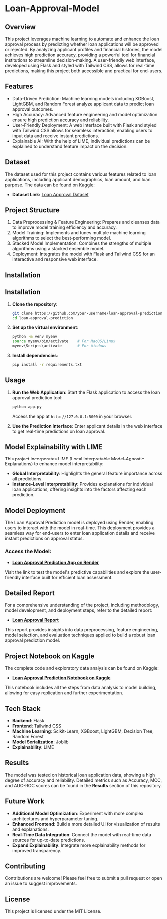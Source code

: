 # Loan-Approval-Model

## Overview

This project leverages machine learning to automate and enhance the loan approval process by predicting whether loan applications will be approved or rejected. By analyzing applicant profiles and financial histories, the model achieves high prediction accuracy, providing a powerful tool for financial institutions to streamline decision-making. A user-friendly web interface, developed using Flask and styled with Tailwind CSS, allows for real-time predictions, making this project both accessible and practical for end-users.

## Features

- Data-Driven Prediction: Machine learning models including XGBoost, LightGBM, and Random Forest analyze applicant data to predict loan approval outcomes.
- High Accuracy: Advanced feature engineering and model optimization ensure high prediction accuracy and reliability.
- User-Friendly Deployment: A web interface built with Flask and styled with Tailwind CSS allows for seamless interaction, enabling users to input data and receive instant predictions.
- Explainable AI: With the help of LIME, individual predictions can be explained to understand feature impact on the decision.

## Dataset

The dataset used for this project contains various features related to loan applications, including applicant demographics, loan amount, and loan purpose. The data can be found on Kaggle:

- **Dataset Link:** [Loan Approval Dataset](https://www.kaggle.com/datasets/architsharma01/loan-approval-prediction-dataset)

## Project Structure

1. Data Preprocessing & Feature Engineering: Prepares and cleanses data to improve model training efficiency and accuracy.
2. Model Training: Implements and tunes multiple machine learning algorithms to select the best-performing model.
3. Stacked Model Implementation: Combines the strengths of multiple algorithms using a stacked ensemble model.
4. Deployment: Integrates the model with Flask and Tailwind CSS for an interactive and responsive web interface.

## Installation

## Installation

1. **Clone the repository**:
    ```bash
    git clone https://github.com/your-username/loan-approval-prediction.git
    cd loan-approval-prediction
    ```

2. **Set up the virtual environment**:
    ```bash
    python -m venv myenv
    source myenv/bin/activate    # For MacOS/Linux
    myenv\Scripts\activate       # For Windows
    ```

3. **Install dependencies**:
    ```bash
    pip install -r requirements.txt
    ```
## Usage

1. **Run the Web Application**:
    Start the Flask application to access the loan approval prediction tool:
    ```bash
    python app.py
    ```
    Access the app at `http://127.0.0.1:5000` in your browser.

2. **Use the Prediction Interface**:
    Enter applicant details in the web interface to get real-time predictions on loan approval.


## Model Explainability with LIME
This project incorporates LIME (Local Interpretable Model-Agnostic Explanations) to enhance model interpretability:
- **Global Interpretability**: Highlights the general feature importance across all predictions.
- **Instance-Level Interpretability**: Provides explanations for individual loan applications, offering insights into the factors affecting each prediction.

## Model Deployment

The Loan Approval Prediction model is deployed using Render, enabling users to interact with the model in real-time. This deployment provides a seamless way for end-users to enter loan application details and receive instant predictions on approval status.

### Access the Model:
- **[Loan Approval Prediction App on Render](https://loan-approval-model.onrender.com/)**

Visit the link to test the model's predictive capabilities and explore the user-friendly interface built for efficient loan assessment.

## Detailed Report

For a comprehensive understanding of the project, including methodology, model development, and deployment steps, refer to the detailed report:

- **[Loan Approval Report](Loan_Approval_Report.pdf)**

This report provides insights into data preprocessing, feature engineering, model selection, and evaluation techniques applied to build a robust loan approval prediction model.

## Project Notebook on Kaggle

The complete code and exploratory data analysis can be found on Kaggle:

- **[Loan Approval Prediction Notebook on Kaggle](https://www.kaggle.com/code/bisheshgiri/loan-approval)**

This notebook includes all the steps from data analysis to model building, allowing for easy replication and further experimentation.

## Tech Stack

- **Backend**: Flask
- **Frontend**: Tailwind CSS
- **Machine Learning**: Scikit-Learn, XGBoost, LightGBM, Decision Tree, Random Forest
- **Model Serialization**: Joblib
- **Explainability**: LIME

## Results
The model was tested on historical loan application data, showing a high degree of accuracy and reliability. Detailed metrics such as Accuracy, MCC, and AUC-ROC scores can be found in the **Results** section of this repository.

## Future Work
- **Additional Model Optimization**: Experiment with more complex architectures and hyperparameter tuning.
- **Enhanced Frontend**: Build a more detailed UI for visualization of results and explanations.
- **Real-Time Data Integration**: Connect the model with real-time data sources for up-to-date predictions.
- **Expand Explainability**: Integrate more explainability methods for improved transparency.

## Contributing
Contributions are welcome! Please feel free to submit a pull request or open an issue to suggest improvements.

## License
This project is licensed under the MIT License.
  
